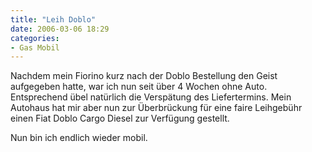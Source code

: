 ```yaml
---
title: "Leih Doblo"
date: 2006-03-06 18:29
categories: 
- Gas Mobil
---
```

Nachdem mein Fiorino kurz nach der Doblo Bestellung den Geist aufgegeben hatte, war ich nun seit über 4 Wochen ohne Auto. Entsprechend übel natürlich die Verspätung des Liefertermins. Mein Autohaus hat mir aber nun zur Überbrückung für eine faire Leihgebühr einen Fiat Doblo Cargo Diesel zur Verfügung gestellt.

Nun bin ich endlich wieder mobil. 